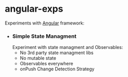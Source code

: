 # angular-exps
Experiments with [Angular](https://vuejs.org/) framework:
- ### Simple State Managment
  Experiment with state managment and Observables:
  - No 3rd party state managment libs 
  - No mutable state
  - Observables everywhere
  - onPush Change Detection Strategy
